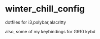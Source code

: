 # winter_chill_config
dotfiles for i3,polybar,alacritty

also, some of my keybindings for G910 kybd
